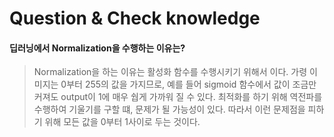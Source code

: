 # Question & Check knowledge

#### 딥러닝에서 Normalization을 수행하는 이유는?

> Normalization을 하는 이유는 활성화 함수를 수행시키기 위해서 이다. 가령 이미지는 0부터 255의 값을 가지므로, 예를 들어 sigmoid 함수에서 값이 조금만 커져도 output이 1에 매우 쉅게 가까워 질 수 있다. 최적화를 하기 위해 역전파를 수행하여 기울기를 구할 떄, 문제가 될 가능성이 있다. 따라서 이런 문제점을 피하기 위해 모든 값을 0부터 1사이로 두는 것이다.



